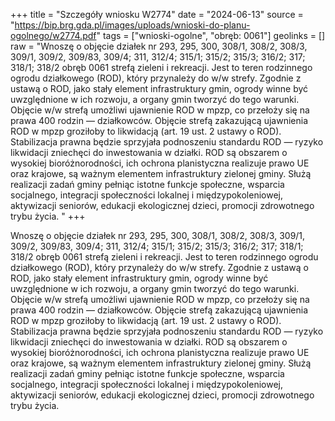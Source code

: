 +++
title = "Szczegóły wniosku W2774"
date = "2024-06-13"
source = "https://bip.brg.gda.pl/images/uploads/wnioski-do-planu-ogolnego/w2774.pdf"
tags = ["wnioski-ogolne", "obręb: 0061"]
geolinks = []
raw = "Wnoszę o objęcie działek nr 293, 295, 300, 308/1, 308/2, 308/3, 309/1, 309/2, 309/83, 309/4; 311, 312/4; 315/1; 315/2; 315/3; 316/2; 317; 318/1; 318/2 obręb 0061 strefą zieleni i rekreacji. Jest to teren rodzinnego ogrodu działkowego (ROD), który przynależy do w/w strefy. Zgodnie z ustawą o ROD, jako stały element infrastruktury gmin, ogrody winne być uwzględnione w ich rozwoju, a organy gmin tworzyć do tego warunki. Objęcie w/w strefą umożliwi ujawnienie ROD w mpzp, co przełoży się na prawa 400 rodzin — działkowców. Objęcie strefą zakazującą ujawnienia ROD w mpzp groziłoby to likwidacją (art. 19 ust. 2 ustawy o ROD). Stabilizacja prawna będzie sprzyjała podnoszeniu standardu ROD — ryzyko likwidacji zniechęci do inwestowania w działki. ROD są obszarem o wysokiej bioróżnorodności, ich ochrona planistyczna realizuje prawo UE oraz krajowe, są ważnym elementem infrastruktury zielonej gminy. Służą realizacji zadań gminy pełniąc istotne funkcje społeczne, wsparcia socjalnego, integracji społeczności lokalnej i międzypokoleniowej, aktywizacji seniorów, edukacji ekologicznej dzieci, promocji zdrowotnego trybu życia. "
+++

Wnoszę o objęcie działek nr 293, 295, 300, 308/1, 308/2, 308/3, 309/1, 309/2, 309/83, 309/4; 311, 312/4;
315/1; 315/2; 315/3; 316/2; 317; 318/1; 318/2 obręb 0061 strefą zieleni i rekreacji. Jest to teren rodzinnego ogrodu
działkowego (ROD), który przynależy do w/w strefy. Zgodnie z ustawą o ROD, jako stały element infrastruktury gmin,
ogrody winne być uwzględnione w ich rozwoju, a organy gmin tworzyć do tego warunki. Objęcie w/w strefą umożliwi
ujawnienie ROD w mpzp, co przełoży się na prawa 400 rodzin — działkowców. Objęcie strefą zakazującą ujawnienia
ROD w mpzp groziłoby to likwidacją (art. 19 ust. 2 ustawy o ROD). Stabilizacja prawna będzie sprzyjała podnoszeniu
standardu ROD — ryzyko likwidacji zniechęci do inwestowania w działki. ROD są obszarem o wysokiej bioróżnorodności,
ich ochrona planistyczna realizuje prawo UE oraz krajowe, są ważnym elementem infrastruktury zielonej gminy. Służą
realizacji zadań gminy pełniąc istotne funkcje społeczne, wsparcia socjalnego, integracji społeczności lokalnej i
międzypokoleniowej, aktywizacji seniorów, edukacji ekologicznej dzieci, promocji zdrowotnego trybu życia.



